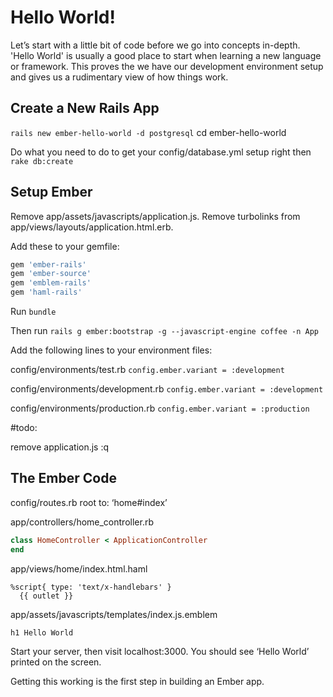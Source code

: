 # Hello World!

Let’s start with a little bit of code before we go into concepts in-depth. 'Hello World'
is usually a good place to start when learning a new language or framework. This proves
the we have our development environment setup and gives us a rudimentary view of how
things work.

## Create a New Rails App

`rails new ember-hello-world -d postgresql`
cd ember-hello-world

Do what you need to do to get your config/database.yml setup right then
`rake db:create`

## Setup Ember

Remove app/assets/javascripts/application.js.
Remove turbolinks from app/views/layouts/application.html.erb.

Add these to your gemfile:

```ruby
gem 'ember-rails'
gem 'ember-source'
gem 'emblem-rails'
gem 'haml-rails'
```

Run `bundle`

Then run `rails g ember:bootstrap -g --javascript-engine coffee -n App`

Add the following lines to your environment files:

config/environments/test.rb
`config.ember.variant = :development`

config/environments/development.rb
`config.ember.variant = :development`

config/environments/production.rb
`config.ember.variant = :production`

#todo:

remove application.js
:q


## The Ember Code

config/routes.rb
root to: ‘home#index’

app/controllers/home_controller.rb

```ruby
class HomeController < ApplicationController
end
```

app/views/home/index.html.haml

```haml
%script{ type: 'text/x-handlebars' }
  {{ outlet }}
```

app/assets/javascripts/templates/index.js.emblem

```
h1 Hello World
```

Start your server, then visit localhost:3000. You should see ‘Hello World’ printed on the
screen.

Getting this working is the first step in building an Ember app.

